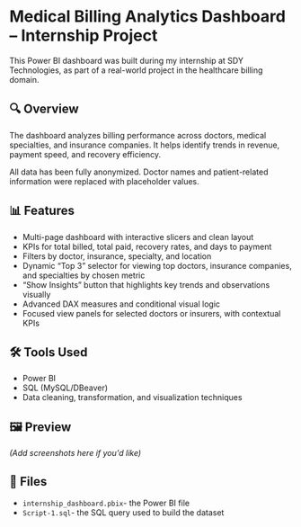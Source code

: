 # Medical Billing Analytics Dashboard – Internship Project

This Power BI dashboard was built during my internship at SDY Technologies, as part of a real-world project in the healthcare billing domain.

## 🔍 Overview
The dashboard analyzes billing performance across doctors, medical specialties, and insurance companies. It helps identify trends in revenue, payment speed, and recovery efficiency.

All data has been fully anonymized. Doctor names and patient-related information were replaced with placeholder values.

## 📊 Features
- Multi-page dashboard with interactive slicers and clean layout
- KPIs for total billed, total paid, recovery rates, and days to payment
- Filters by doctor, insurance, specialty, and location
- Dynamic “Top 3” selector for viewing top doctors, insurance companies, and specialties by chosen metric
- “Show Insights” button that highlights key trends and observations visually
- Advanced DAX measures and conditional visual logic
- Focused view panels for selected doctors or insurers, with contextual KPIs

## 🛠️ Tools Used
- Power BI
- SQL (MySQL/DBeaver)
- Data cleaning, transformation, and visualization techniques

## 🖼️ Preview
*(Add screenshots here if you'd like)*

## 📁 Files
- `internship_dashboard.pbix`- the Power BI file
- `Script-1.sql`- the SQL query used to build the dataset


